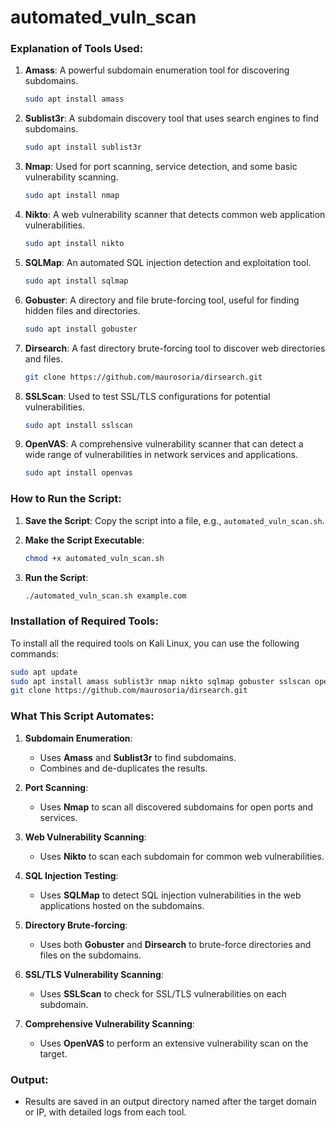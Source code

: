 # automated_vuln_scan
### **Explanation of Tools Used**:

1. **Amass**: A powerful subdomain enumeration tool for discovering subdomains.
   ```bash
   sudo apt install amass
   ```

2. **Sublist3r**: A subdomain discovery tool that uses search engines to find subdomains.
   ```bash
   sudo apt install sublist3r
   ```

3. **Nmap**: Used for port scanning, service detection, and some basic vulnerability scanning.
   ```bash
   sudo apt install nmap
   ```

4. **Nikto**: A web vulnerability scanner that detects common web application vulnerabilities.
   ```bash
   sudo apt install nikto
   ```

5. **SQLMap**: An automated SQL injection detection and exploitation tool.
   ```bash
   sudo apt install sqlmap
   ```

6. **Gobuster**: A directory and file brute-forcing tool, useful for finding hidden files and directories.
   ```bash
   sudo apt install gobuster
   ```

7. **Dirsearch**: A fast directory brute-forcing tool to discover web directories and files.
   ```bash
   git clone https://github.com/maurosoria/dirsearch.git
   ```

8. **SSLScan**: Used to test SSL/TLS configurations for potential vulnerabilities.
   ```bash
   sudo apt install sslscan
   ```

9. **OpenVAS**: A comprehensive vulnerability scanner that can detect a wide range of vulnerabilities in network services and applications.
   ```bash
   sudo apt install openvas
   ```

### **How to Run the Script**:

1. **Save the Script**: Copy the script into a file, e.g., `automated_vuln_scan.sh`.

2. **Make the Script Executable**:
   ```bash
   chmod +x automated_vuln_scan.sh
   ```

3. **Run the Script**:
   ```bash
   ./automated_vuln_scan.sh example.com
   ```

### **Installation of Required Tools**:

To install all the required tools on Kali Linux, you can use the following commands:

```bash
sudo apt update
sudo apt install amass sublist3r nmap nikto sqlmap gobuster sslscan openvas
git clone https://github.com/maurosoria/dirsearch.git
```

### **What This Script Automates**:

1. **Subdomain Enumeration**:
   - Uses **Amass** and **Sublist3r** to find subdomains.
   - Combines and de-duplicates the results.

2. **Port Scanning**:
   - Uses **Nmap** to scan all discovered subdomains for open ports and services.

3. **Web Vulnerability Scanning**:
   - Uses **Nikto** to scan each subdomain for common web vulnerabilities.

4. **SQL Injection Testing**:
   - Uses **SQLMap** to detect SQL injection vulnerabilities in the web applications hosted on the subdomains.

5. **Directory Brute-forcing**:
   - Uses both **Gobuster** and **Dirsearch** to brute-force directories and files on the subdomains.

6. **SSL/TLS Vulnerability Scanning**:
   - Uses **SSLScan** to check for SSL/TLS vulnerabilities on each subdomain.

7. **Comprehensive Vulnerability Scanning**:
   - Uses **OpenVAS** to perform an extensive vulnerability scan on the target.

### **Output**:
- Results are saved in an output directory named after the target domain or IP, with detailed logs from each tool.
